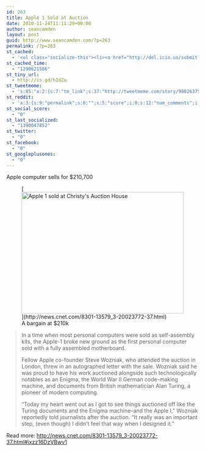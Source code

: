```yaml
---
id: 263
title: Apple 1 Sold at Auction
date: 2010-11-24T11:11:29+00:00
author: seancamden
layout: post
guid: http://www.seancamden.com/?p=263
permalink: /?p=263
st_cached:
  - '<ul class="socialize-this"><li><a href="http://del.icio.us/submit?url=http%3A%2F%2Fwww.seancamden.com%2F%3Fp%3D263&title=Apple+1+Sold+at+Auction" target="_blank"><img src="http://www.seancamden.com/wp-content/plugins/socialize-this/widgets/alteredicons/del.png" width="48px" height="48px" alt="Delicious" title="Delicious" /></a></li><li><a href="http://www.facebook.com/sharer.php?u=http%3A%2F%2Fwww.seancamden.com%2F%3Fp%3D263&t=Apple+1+Sold+at+Auction" target="_blank"><img src="http://www.seancamden.com/wp-content/plugins/socialize-this/widgets/alteredicons/facebook.png" width="48px" height="48px" alt="Facebook" title="Facebook" /></a></li><li><a href="http://digg.com/submit?phase=2&url=http%3A%2F%2Fwww.seancamden.com%2F%3Fp%3D263" target="_blank"><img src="http://www.seancamden.com/wp-content/plugins/socialize-this/widgets/alteredicons/digg.png" width="48px" height="48px" alt="Digg" title="Digg" /></a></li><li><a href="http://www.reddit.com/submit?url=http%3A%2F%2Fwww.seancamden.com%2F%3Fp%3D263&title=Apple+1+Sold+at+Auction" target="_blank"><img src="http://www.seancamden.com/wp-content/plugins/socialize-this/widgets/alteredicons/reddit.png" width="48px" height="48px" alt="Reddit" title="Reddit" /></a></li><li><a href="http://www.stumbleupon.com/submit?url=http%3A%2F%2Fwww.seancamden.com%2F%3Fp%3D263&title=Apple+1+Sold+at+Auction" target="_blank"><img src="http://www.seancamden.com/wp-content/plugins/socialize-this/widgets/alteredicons/stumble.png" width="48px" height="48px" alt="StumbleUpon" title="StumbleUpon" /></a></li><li><a href="http://twitter.com/home?status=Currently Reading http%3A%2F%2Fwww.seancamden.com%2F%3Fp%3D263"  target="_blank"><img src="http://www.seancamden.com/wp-content/plugins/socialize-this/widgets/alteredicons/twitter.png" width="48px" height="48px" alt="Twitter" title="Twitter" /></a></li></ul>'
st_cached_time:
  - "1290621586"
st_tiny_url:
  - http://is.gd/hIdZa
st_tweetmeme:
  - 's:85:"a:2:{s:7:"tm_link";s:37:"http://tweetmeme.com/story/9802637597";s:9:"url_count";i:0;}";'
st_reddit:
  - 'a:3:{s:9:"permalink";s:0:"";s:5:"score";i:0;s:12:"num_comments";i:0;}'
st_social_score:
  - "0"
st_last_socialized:
  - "1390047852"
st_twitter:
  - "0"
st_facebook:
  - "0"
st_googleplusones:
  - "0"
---
```

Apple computer sells for $210,700
  
<figure id="attachment_264" style="width: 424px" class="wp-caption alignnone">[<img src="http://www.seancamden.com/wp-content/uploads/2010/11/ap1.jpg" alt="Apple 1 sold at Christy&#039;s Auction House" title="Apple 1" width="424" height="318" class="size-full wp-image-264" srcset="http://seancamden.cosm/wp-content/uploads/2010/11/ap1.jpg 424w, http://seancamden.cosm/wp-content/uploads/2010/11/ap1-300x224.jpg 300w" sizes="(max-width: 424px) 100vw, 424px" />](http://news.cnet.com/8301-13579_3-20023772-37.html)<figcaption class="wp-caption-text">A bargain at $210k</figcaption></figure>

> In a time when most personal computers were sold as self-assembly kits, the Apple-1 broke new ground as the first personal computer sold with a fully assembled motherboard.
> 
> Fellow Apple co-founder Steve Wozniak, who attended the auction in London, threw in an autographed letter with the sale. Wozniak said he was proud to have his work auctioned alongside such technologically notables as an Enigma, the World War II German code-making machine, and documents from British mathematician Alan Turing, a pioneer of modern computing.
> 
> &#8220;Today my heart went out as I got to see things auctioned off like the Turing documents and the Enigma machine&#8211;and the Apple I,&#8221; Wozniak reportedly told journalists after the auction. &#8220;It really was an important step, (even though) I didn&#8217;t feel that way when I designed it.&#8221;

Read more: <http://news.cnet.com/8301-13579_3-20023772-37.html#ixzz16DzVBwv1>